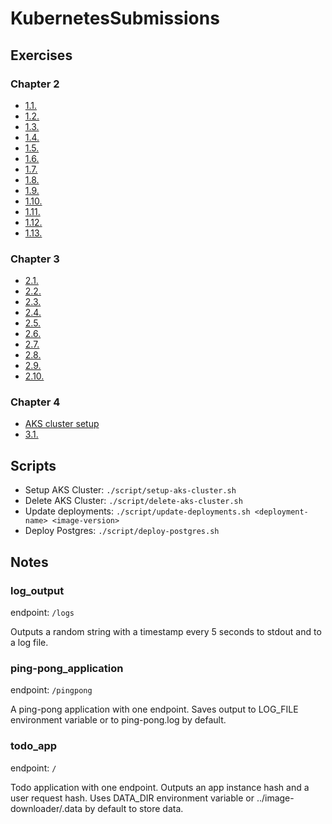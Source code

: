 # KubernetesSubmissions

## Exercises

### Chapter 2

- [1.1.](https://github.com/patrikwm/KubernetesSubmissions/tree/1.1/log_output/)
- [1.2.](https://github.com/patrikwm/KubernetesSubmissions/tree/1.2/todo_app/)
- [1.3.](https://github.com/patrikwm/KubernetesSubmissions/tree/1.3/log_output/)
- [1.4.](https://github.com/patrikwm/KubernetesSubmissions/tree/1.4/todo_app/)
- [1.5.](https://github.com/patrikwm/KubernetesSubmissions/tree/1.5/todo_app/)
- [1.6.](https://github.com/patrikwm/KubernetesSubmissions/tree/1.6/todo_app/)
- [1.7.](https://github.com/patrikwm/KubernetesSubmissions/tree/1.7/log_output/)
- [1.8.](https://github.com/patrikwm/KubernetesSubmissions/tree/1.8/todo_app/)
- [1.9.](https://github.com/patrikwm/KubernetesSubmissions/tree/1.9/ping-pong_application/)
- [1.10.](https://github.com/patrikwm/KubernetesSubmissions/tree/1.10/log_output/)
- [1.11.](https://github.com/patrikwm/KubernetesSubmissions/tree/1.11/log_output/)
- [1.12.](https://github.com/patrikwm/KubernetesSubmissions/tree/1.12/todo_app/)
- [1.13.](https://github.com/patrikwm/KubernetesSubmissions/tree/1.13/todo_app/)

### Chapter 3

- [2.1.](https://github.com/patrikwm/KubernetesSubmissions/tree/2.1/log_output/)
- [2.2.](https://github.com/patrikwm/KubernetesSubmissions/tree/2.2/todo-app/)
- [2.3.](https://github.com/patrikwm/KubernetesSubmissions/tree/2.3/log_output/)
- [2.4.](https://github.com/patrikwm/KubernetesSubmissions/tree/2.4/todo-app/)
- [2.5.](https://github.com/patrikwm/KubernetesSubmissions/tree/2.5/log_output/)
- [2.6.](https://github.com/patrikwm/KubernetesSubmissions/tree/2.6/todo-app/)
- [2.7.](https://github.com/patrikwm/KubernetesSubmissions/tree/2.7/postgres/)
- [2.8.](https://github.com/patrikwm/KubernetesSubmissions/tree/2.8/todo-backend/)
- [2.9.](https://github.com/patrikwm/KubernetesSubmissions/tree/2.9/todo-backend/)
- [2.10.](https://github.com/patrikwm/KubernetesSubmissions/tree/2.10/todo-app/)

### Chapter 4

- [AKS cluster setup](https://github.com/patrikwm/KubernetesSubmissions/tree/3.0/aks-cluster/)
- [3.1.](https://github.com/patrikwm/KubernetesSubmissions/tree/3.1/ping-pong_application/)


## Scripts

- Setup AKS Cluster: `./script/setup-aks-cluster.sh`
- Delete AKS Cluster: `./script/delete-aks-cluster.sh`
- Update deployments: `./script/update-deployments.sh <deployment-name> <image-version>`
- Deploy Postgres: `./script/deploy-postgres.sh`


## Notes


### log_output

endpoint: `/logs`

Outputs a random string with a timestamp every 5 seconds to stdout and to a log file.

### ping-pong_application

endpoint: `/pingpong`

A ping-pong application with one endpoint. Saves output to LOG_FILE environment variable or to ping-pong.log by default.


### todo_app

endpoint: `/`

Todo application with one endpoint. Outputs an app instance hash and a user request hash. Uses DATA_DIR environment variable or ../image-downloader/.data by default to store data.
